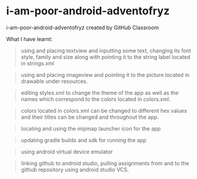 # i-am-poor-android-adventofryz
i-am-poor-android-adventofryz created by GitHub Classroom

What I have learnt:
> using and placing textview and inputting some text, changing its font style, family and size along with pointing it to the string
label located in strings.xml

> using and placing imageview and pointing it to the picture located in drawable under resources.

> editing styles.xml to change the theme of the app as well as the names which correspond to the colors located in colors.xml.

> colors located in colors.xml can be changed to different hex values and their titles can be changed and throughout the app.

> locating and using the mipmap launcher icon for the app

> updating gradle builds and sdk for running the app

> using android virtual device emulator

> linking github to android studio, pulling assignments from and to the github repository using android studio VCS.
